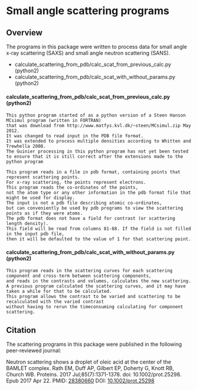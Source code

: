Small angle scattering programs
===============================

## Overview

The programs in this package were written to process data for small angle x-ray scattering (SAXS) and small angle neutron scattering (SANS).

* calculate_scattering_from_pdb/calc_scat_from_previous_calc.py (python2)
* calculate_scattering_from_pdb/calc_scat_with_without_params.py (python2)

#### calculate_scattering_from_pdb/calc_scat_from_previous_calc.py (python2)

```
This python program started of as a python version of a Steen Hanson MCsimul program (written in FORTRAN) 
that was download from http://www.matfys.kvl.dk/~steen/MCsimul.zip May 2012. 
It was changed to read input in the PDB file format. 
It was extended to process multiple densities according to Whitten and Trewhella 2008. 
The Guinier processing in this python program has not yet been tested to ensure that it is still correct after the extensions made to the python program 

This program reads in a file in pdb format, containing points that represent scattering points. 
For x-ray scattering, the points represent electrons. 
This program reads the co-ordinates of the points, 
not the atom type or any other information in the pdb format file that might be used for display. 
The input is not a pdb file describing atomic co-ordinates, 
but can conveniently be used by pdb programs to view the scattering points as if they were atoms. 
The pdb format does not have a field for contrast (or scattering length density). 
This field will be read from columns 81-88. If the field is not filled in the input pdb file, 
then it will be defaulted to the value of 1 for that scattering point. 
```

#### calculate_scattering_from_pdb/calc_scat_with_without_params.py (python2)

```
This program reads in the scattering curves for each scattering component and cross-term between scattering components, 
and reads in the contrasts and volumes, calculates the new scattering. 
A previous program calculated the scattering curves, and it may have taken a while for that to be calculated. 
This program allows the contrast to be varied and scattering to be recalculated with the varied contrast 
without having to rerun the timeconsuming calculating for component scattering. 
```

## Citation

The scattering programs in this package were published in the following peer-reviewed journal:

Neutron scattering shows a droplet of oleic acid at the center of the BAMLET complex.
Rath EM, Duff AP, Gilbert EP, Doherty G, Knott RB, Church WB.
Proteins. 2017 Jul;85(7):1371-1378. doi: 10.1002/prot.25298. Epub 2017 Apr 22.
PMID: [28380660](https://www.ncbi.nlm.nih.gov/pubmed/28380660) DOI: [10.1002/prot.25298](https://onlinelibrary.wiley.com/doi/abs/10.1002/prot.25298)

